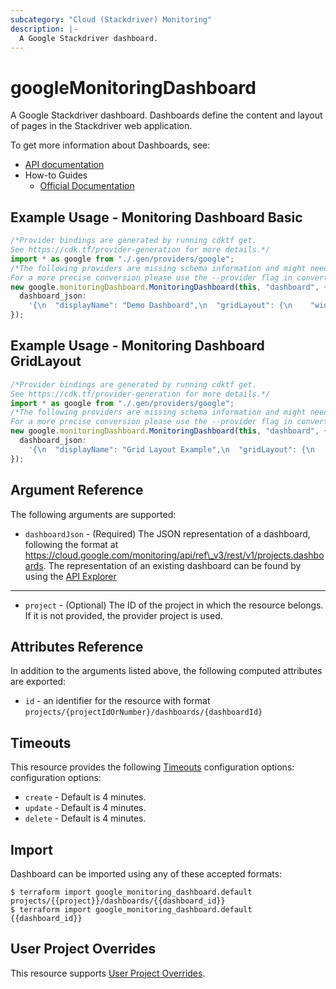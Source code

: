 ```yaml
---
subcategory: "Cloud (Stackdriver) Monitoring"
description: |-
  A Google Stackdriver dashboard.
---
```


# googleMonitoringDashboard

A Google Stackdriver dashboard. Dashboards define the content and layout of pages in the Stackdriver web application.

To get more information about Dashboards, see:

* [API documentation](https://cloud.google.com/monitoring/api/ref_v3/rest/v1/projects.dashboards)
* How-to Guides
  * [Official Documentation](https://cloud.google.com/monitoring/dashboards)

## Example Usage - Monitoring Dashboard Basic

```typescript
/*Provider bindings are generated by running cdktf get.
See https://cdk.tf/provider-generation for more details.*/
import * as google from "./.gen/providers/google";
/*The following providers are missing schema information and might need manual adjustments to synthesize correctly: google.
For a more precise conversion please use the --provider flag in convert.*/
new google.monitoringDashboard.MonitoringDashboard(this, "dashboard", {
  dashboard_json:
    '{\n  "displayName": "Demo Dashboard",\n  "gridLayout": {\n    "widgets": [\n      {\n        "blank": {}\n      }\n    ]\n  }\n}\n\n',
});

```

## Example Usage - Monitoring Dashboard GridLayout

```typescript
/*Provider bindings are generated by running cdktf get.
See https://cdk.tf/provider-generation for more details.*/
import * as google from "./.gen/providers/google";
/*The following providers are missing schema information and might need manual adjustments to synthesize correctly: google.
For a more precise conversion please use the --provider flag in convert.*/
new google.monitoringDashboard.MonitoringDashboard(this, "dashboard", {
  dashboard_json:
    '{\n  "displayName": "Grid Layout Example",\n  "gridLayout": {\n    "columns": "2",\n    "widgets": [\n      {\n        "title": "Widget 1",\n        "xyChart": {\n          "dataSets": [{\n            "timeSeriesQuery": {\n              "timeSeriesFilter": {\n                "filter": "metric.type=\\"agent.googleapis.com/nginx/connections/accepted_count\\"",\n                "aggregation": {\n                  "perSeriesAligner": "ALIGN_RATE"\n                }\n              },\n              "unitOverride": "1"\n            },\n            "plotType": "LINE"\n          }],\n          "timeshiftDuration": "0s",\n          "yAxis": {\n            "label": "y1Axis",\n            "scale": "LINEAR"\n          }\n        }\n      },\n      {\n        "text": {\n          "content": "Widget 2",\n          "format": "MARKDOWN"\n        }\n      },\n      {\n        "title": "Widget 3",\n        "xyChart": {\n          "dataSets": [{\n            "timeSeriesQuery": {\n              "timeSeriesFilter": {\n                "filter": "metric.type=\\"agent.googleapis.com/nginx/connections/accepted_count\\"",\n                "aggregation": {\n                  "perSeriesAligner": "ALIGN_RATE"\n                }\n              },\n              "unitOverride": "1"\n            },\n            "plotType": "STACKED_BAR"\n          }],\n          "timeshiftDuration": "0s",\n          "yAxis": {\n            "label": "y1Axis",\n            "scale": "LINEAR"\n          }\n        }\n      }\n    ]\n  }\n}\n\n',
});

```

## Argument Reference

The following arguments are supported:

* `dashboardJson` -
  (Required)
  The JSON representation of a dashboard, following the format at https://cloud.google.com/monitoring/api/ref\_v3/rest/v1/projects.dashboards.
  The representation of an existing dashboard can be found by using the [API Explorer](https://cloud.google.com/monitoring/api/ref_v3/rest/v1/projects.dashboards/get)

***

* `project` - (Optional) The ID of the project in which the resource belongs.
  If it is not provided, the provider project is used.

## Attributes Reference

In addition to the arguments listed above, the following computed attributes are exported:

* `id` - an identifier for the resource with format `projects/{projectIdOrNumber}/dashboards/{dashboardId}`

## Timeouts

This resource provides the following
[Timeouts](https://developer.hashicorp.com/terraform/plugin/sdkv2/resources/retries-and-customizable-timeouts) configuration options: configuration options:

* `create` - Default is 4 minutes.
* `update` - Default is 4 minutes.
* `delete` - Default is 4 minutes.

## Import

Dashboard can be imported using any of these accepted formats:

```console
$ terraform import google_monitoring_dashboard.default projects/{{project}}/dashboards/{{dashboard_id}}
$ terraform import google_monitoring_dashboard.default {{dashboard_id}}
```

## User Project Overrides

This resource supports [User Project Overrides](https://registry.terraform.io/providers/hashicorp/google/latest/docs/guides/provider_reference#user_project_override).
